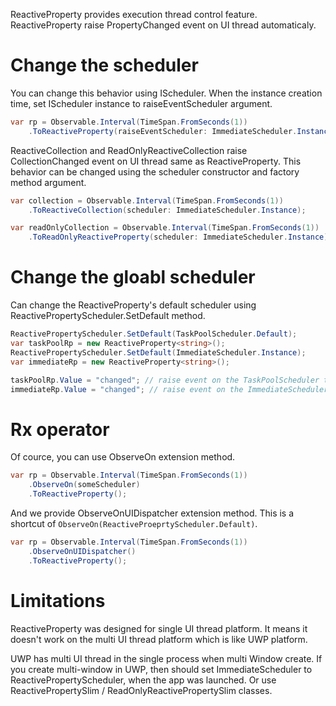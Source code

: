 ReactiveProperty provides execution thread control feature.
ReactiveProperty raise PropertyChanged event on UI thread automaticaly. 

# Change the scheduler

You can change this behavior using IScheduler.
When the instance creation time, set IScheduler instance to raiseEventScheduler argument.

```cs
var rp = Observable.Interval(TimeSpan.FromSeconds(1))
    .ToReactiveProperty(raiseEventScheduler: ImmediateScheduler.Instance);
```

ReactiveCollection and ReadOnlyReactiveCollection raise CollectionChanged event on UI thread same as ReactiveProperty.
This behavior can be changed using the scheduler constructor and factory method argument.

```cs
var collection = Observable.Interval(TimeSpan.FromSeconds(1))
    .ToReactiveCollection(scheduler: ImmediateScheduler.Instance);

var readOnlyCollection = Observable.Interval(TimeSpan.FromSeconds(1))
    .ToReadOnlyReactiveProperty(scheduler: ImmediateScheduler.Instance);
```

# Change the gloabl scheduler

Can change the ReactiveProperty's default scheduler using ReactivePropertyScheduler.SetDefault method.

```cs
ReactivePropertyScheduler.SetDefault(TaskPoolScheduler.Default);
var taskPoolRp = new ReactiveProperty<string>();
ReactivePropertyScheduler.SetDefault(ImmediateScheduler.Instance);
var immediateRp = new ReactiveProperty<string>();

taskPoolRp.Value = "changed"; // raise event on the TaskPoolScheduler thread.
immediateRp.Value = "changed"; // raise event on the ImmediateScheduler thread.
```

# Rx operator

Of cource, you can use ObserveOn extension method.

```cs
var rp = Observable.Interval(TimeSpan.FromSeconds(1))
    .ObserveOn(someScheduler)
    .ToReactiveProperty();
```

And we provide ObserveOnUIDispatcher extension method. 
This is a shortcut of `ObserveOn(ReactiveProeprtyScheduler.Default)`.

```cs
var rp = Observable.Interval(TimeSpan.FromSeconds(1))
    .ObserveOnUIDispatcher()
    .ToReactiveProperty();
```

# Limitations

ReactiveProperty was designed for single UI thread platform.
It means it doesn't work on the multi UI thread platform which is like UWP platform.

UWP has multi UI thread in the single process when multi Window create.
If you create multi-window in UWP, then should set ImmediateScheduler to ReactivePropertyScheduler, when the app was launched.
Or use ReactivePropertySlim / ReadOnlyReactivePropertySlim classes.
